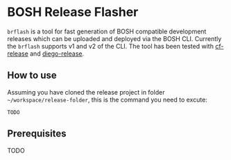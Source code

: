 # BOSH Release Flasher

``brflash`` is a tool for fast generation of BOSH compatible development releases which can be uploaded and deployed via the BOSH CLI. Currently the ``brflash`` supports v1 and v2 of the CLI. The tool has been tested with [cf-release](https://github.com/cloudfoundry/cf-release) and [diego-release](https://github.com/cloudfoundry/diego-release).

## How to use

Assuming you have cloned the release project in folder ``~/workspace/release-folder``, this is the command you need to excute:

```
TODO
```

## Prerequisites

TODO
